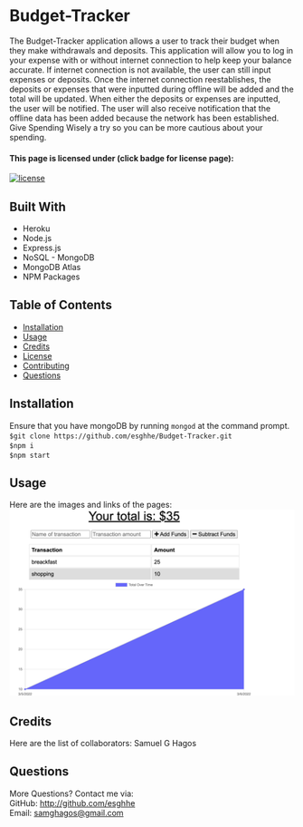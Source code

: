 # Budget-Tracker

The Budget-Tracker application allows a user to track their budget when they make withdrawals and deposits. This application will allow you to log in your expense with or without internet connection to help keep your balance accurate. If internet connection is not available, the user can still input expenses or deposits. Once the internet connection reestablishes, the deposits or expenses that were inputted during offline will be added and the total will be updated. When either the deposits or expenses are inputted, the user will be notified. The user will also receive notification that the offline data has been added because the network has been established. Give Spending Wisely a try so you can be more cautious about your spending.

#### This page is licensed under (click badge for license page): 
[![license](https://img.shields.io/badge/License-MIT-yellow.svg)](https://opensource.org/licenses/MIT)

## Built With
* Heroku
* Node.js
* Express.js
* NoSQL - MongoDB
* MongoDB Atlas
* NPM Packages

## Table of Contents
* [Installation](#installation)
* [Usage](#usage)
* [Credits](#credits)
* [License](#license) 
* [Contributing](#contributing) 
* [Questions](#questions)

## Installation
Ensure that you have mongoDB by running `mongod` at the command prompt. <br />
`$git clone https://github.com/esghhe/Budget-Tracker.git` <br />
`$npm i` <br />
`$npm start`

## Usage
Here are the images and links of the pages: <br />
![Budget-tracker](./public/assets/images/budget-tracker.png?raw=true)<br />

## Credits
Here are the list of collaborators:
Samuel G Hagos


## Questions
More Questions? Contact me via:  
GitHub: http://github.com/esghhe  
Email: samghagos@gmail.com
